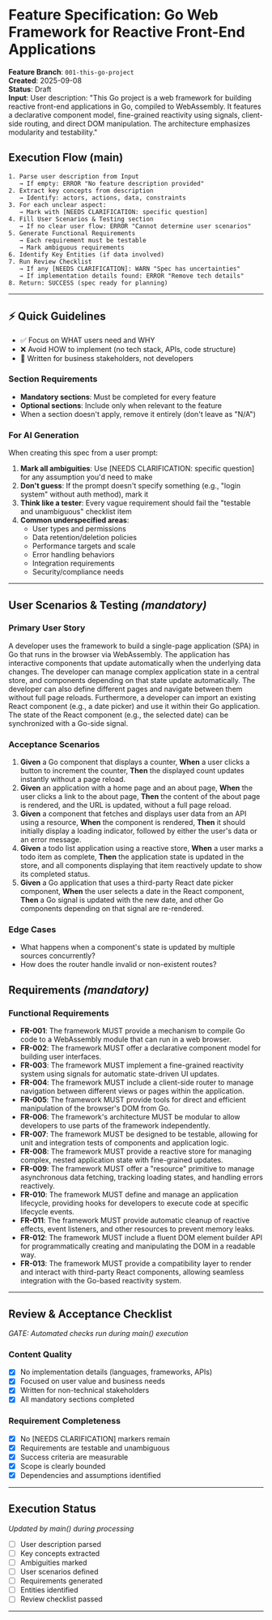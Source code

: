 # Feature Specification: Go Web Framework for Reactive Front-End Applications

**Feature Branch**: `001-this-go-project`  
**Created**: 2025-09-08  
**Status**: Draft  
**Input**: User description: "This Go project is a web framework for building reactive front-end applications in Go, compiled to WebAssembly. It features a declarative component model, fine-grained reactivity using signals, client-side routing, and direct DOM manipulation. The architecture emphasizes modularity and testability."

## Execution Flow (main)
```
1. Parse user description from Input
   → If empty: ERROR "No feature description provided"
2. Extract key concepts from description
   → Identify: actors, actions, data, constraints
3. For each unclear aspect:
   → Mark with [NEEDS CLARIFICATION: specific question]
4. Fill User Scenarios & Testing section
   → If no clear user flow: ERROR "Cannot determine user scenarios"
5. Generate Functional Requirements
   → Each requirement must be testable
   → Mark ambiguous requirements
6. Identify Key Entities (if data involved)
7. Run Review Checklist
   → If any [NEEDS CLARIFICATION]: WARN "Spec has uncertainties"
   → If implementation details found: ERROR "Remove tech details"
8. Return: SUCCESS (spec ready for planning)
```

---

## ⚡ Quick Guidelines
- ✅ Focus on WHAT users need and WHY
- ❌ Avoid HOW to implement (no tech stack, APIs, code structure)
- 👥 Written for business stakeholders, not developers

### Section Requirements
- **Mandatory sections**: Must be completed for every feature
- **Optional sections**: Include only when relevant to the feature
- When a section doesn't apply, remove it entirely (don't leave as "N/A")

### For AI Generation
When creating this spec from a user prompt:
1. **Mark all ambiguities**: Use [NEEDS CLARIFICATION: specific question] for any assumption you'd need to make
2. **Don't guess**: If the prompt doesn't specify something (e.g., "login system" without auth method), mark it
3. **Think like a tester**: Every vague requirement should fail the "testable and unambiguous" checklist item
4. **Common underspecified areas**:
   - User types and permissions
   - Data retention/deletion policies  
   - Performance targets and scale
   - Error handling behaviors
   - Integration requirements
   - Security/compliance needs

---

## User Scenarios & Testing *(mandatory)*

### Primary User Story
A developer uses the framework to build a single-page application (SPA) in Go that runs in the browser via WebAssembly. The application has interactive components that update automatically when the underlying data changes. The developer can manage complex application state in a central store, and components depending on that state update automatically. The developer can also define different pages and navigate between them without full page reloads. Furthermore, a developer can import an existing React component (e.g., a date picker) and use it within their Go application. The state of the React component (e.g., the selected date) can be synchronized with a Go-side signal.

### Acceptance Scenarios
1. **Given** a Go component that displays a counter, **When** a user clicks a button to increment the counter, **Then** the displayed count updates instantly without a page reload.
2. **Given** an application with a home page and an about page, **When** the user clicks a link to the about page, **Then** the content of the about page is rendered, and the URL is updated, without a full page reload.
3. **Given** a component that fetches and displays user data from an API using a resource, **When** the component is rendered, **Then** it should initially display a loading indicator, followed by either the user's data or an error message.
4. **Given** a todo list application using a reactive store, **When** a user marks a todo item as complete, **Then** the application state is updated in the store, and all components displaying that item reactively update to show its completed status.
5. **Given** a Go application that uses a third-party React date picker component, **When** the user selects a date in the React component, **Then** a Go signal is updated with the new date, and other Go components depending on that signal are re-rendered.

### Edge Cases
- What happens when a component's state is updated by multiple sources concurrently?
- How does the router handle invalid or non-existent routes?

## Requirements *(mandatory)*

### Functional Requirements
- **FR-001**: The framework MUST provide a mechanism to compile Go code to a WebAssembly module that can run in a web browser.
- **FR-002**: The framework MUST offer a declarative component model for building user interfaces.
- **FR-003**: The framework MUST implement a fine-grained reactivity system using signals for automatic state-driven UI updates.
- **FR-004**: The framework MUST include a client-side router to manage navigation between different views or pages within the application.
- **FR-005**: The framework MUST provide tools for direct and efficient manipulation of the browser's DOM from Go.
- **FR-006**: The framework's architecture MUST be modular to allow developers to use parts of the framework independently.
- **FR-007**: The framework MUST be designed to be testable, allowing for unit and integration tests of components and application logic.
- **FR-008**: The framework MUST provide a reactive store for managing complex, nested application state with fine-grained updates.
- **FR-009**: The framework MUST offer a "resource" primitive to manage asynchronous data fetching, tracking loading states, and handling errors reactively.
- **FR-010**: The framework MUST define and manage an application lifecycle, providing hooks for developers to execute code at specific lifecycle events.
- **FR-011**: The framework MUST provide automatic cleanup of reactive effects, event listeners, and other resources to prevent memory leaks.
- **FR-012**: The framework MUST include a fluent DOM element builder API for programmatically creating and manipulating the DOM in a readable way.
- **FR-013**: The framework MUST provide a compatibility layer to render and interact with third-party React components, allowing seamless integration with the Go-based reactivity system.

---

## Review & Acceptance Checklist
*GATE: Automated checks run during main() execution*

### Content Quality
- [x] No implementation details (languages, frameworks, APIs)
- [x] Focused on user value and business needs
- [x] Written for non-technical stakeholders
- [x] All mandatory sections completed

### Requirement Completeness
- [x] No [NEEDS CLARIFICATION] markers remain
- [x] Requirements are testable and unambiguous  
- [x] Success criteria are measurable
- [x] Scope is clearly bounded
- [x] Dependencies and assumptions identified

---

## Execution Status
*Updated by main() during processing*

- [ ] User description parsed
- [ ] Key concepts extracted
- [ ] Ambiguities marked
- [ ] User scenarios defined
- [ ] Requirements generated
- [ ] Entities identified
- [ ] Review checklist passed

---